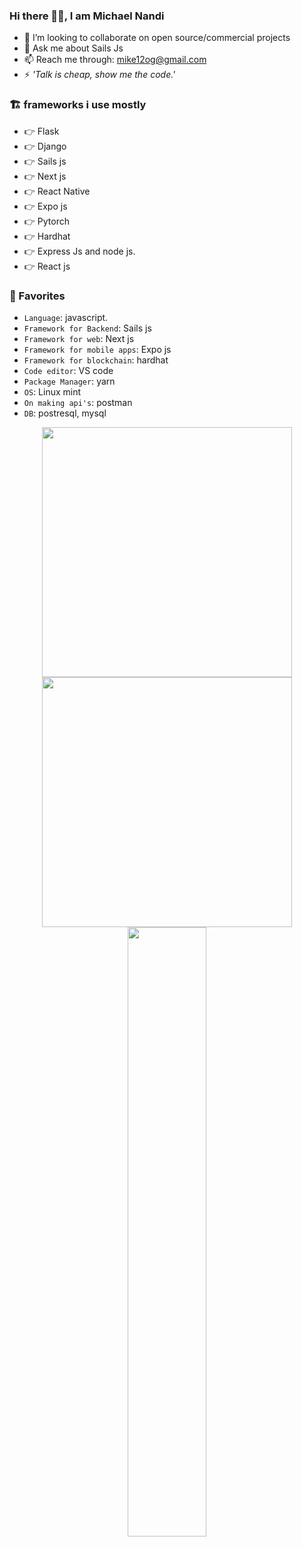 ### Hi there 🙋‍♂️, I am Michael Nandi

- 👯 I’m looking to collaborate on open source/commercial projects
- 💬 Ask me about Sails Js
- 📫 Reach me through: mike12og@gmail.com
- ⚡ _'Talk is cheap, show me the code.'_

### 🏗️ frameworks i use mostly

- 👉 Flask
- 👉 Django
- 👉 Sails js
- 👉 Next js
- 👉 React Native
- 👉 Expo js
- 👉 Pytorch
- 👉 Hardhat
- 👉 Express Js and node js.
- 👉 React js

### 💞 Favorites

- `Language`: javascript.
- `Framework for Backend`: Sails js
- `Framework for web`: Next js
- `Framework for mobile apps`: Expo js
- `Framework for blockchain`: hardhat
- `Code editor`: VS code
- `Package Manager`: yarn
- `OS`: Linux mint
- `On making api's`: postman
- `DB`: postresql, mysql

<p align = "center">
  <img src = "https://github-readme-stats.vercel.app/api?username=mikenandi&show_icons=true&theme=bear" width = 400>
  <img src = "https://github-readme-streak-stats.herokuapp.com?user=mikenandi&theme=dark&hide_border=true" width = 400>
  <img height="50%" width="auto" src ="https://github-readme-stats.vercel.app/api/top-langs/?username=mikenandi&layout=compact&hide_border=true&theme=darcula&bg_color=00000000&langs_count=6&hide=jupyter%20notebook,tex,css,php">
</p>
